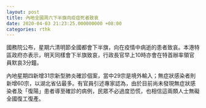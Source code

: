 ```yaml
---
layout: post
title: 內地全國周六下半旗向疫症死者致哀
date: 2020-04-03 21:23:25.000000000 +08:00
categories: rthk
---
```


國務院公布，星期六清明節全國都會下半旗，向在疫情中病逝的患者致哀。本港特區政府亦表示，明天同樣會下半旗致哀，行政長官早上10時亦會在特首辦率領官員默哀3分鐘。

內地星期四新增31宗新型肺炎確診個案，當中29宗是境外輸入；無症狀感染者則新增60宗，以湖北省佔最多。有官員引述專家認為，由於目前尚未發現無症狀感染者及「復陽」患者導至確診的病例，民眾不必過度恐慌，也相信這兩類人士無礙全國復工復產。
